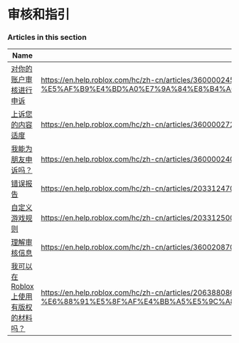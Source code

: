 # 审核和指引  
### Articles in this section
Name|URL
-|-
[对你的账户审核进行申诉](./对你的账户审核进行申诉.html) |https://en.help.roblox.com/hc/zh-cn/articles/360000245263-%E5%AF%B9%E4%BD%A0%E7%9A%84%E8%B4%A6%E6%88%B7%E5%AE%A1%E6%A0%B8%E8%BF%9B%E8%A1%8C%E7%94%B3%E8%AF%89
[上诉您的内容适度](./上诉您的内容适度.html) |https://en.help.roblox.com/hc/zh-cn/articles/360000272703-%E4%B8%8A%E8%AF%89%E6%82%A8%E7%9A%84%E5%86%85%E5%AE%B9%E9%80%82%E5%BA%A6
[我能为朋友申诉吗？](./我能为朋友申诉吗？.html) |https://en.help.roblox.com/hc/zh-cn/articles/360000240183-%E6%88%91%E8%83%BD%E4%B8%BA%E6%9C%8B%E5%8F%8B%E7%94%B3%E8%AF%89%E5%90%97-
[错误报告](./错误报告.html) |https://en.help.roblox.com/hc/zh-cn/articles/203312470-%E9%94%99%E8%AF%AF%E6%8A%A5%E5%91%8A
[自定义游戏规则](./自定义游戏规则.html) |https://en.help.roblox.com/hc/zh-cn/articles/203312500-%E8%87%AA%E5%AE%9A%E4%B9%89%E6%B8%B8%E6%88%8F%E8%A7%84%E5%88%99
[理解审核信息](./理解审核信息.html) |https://en.help.roblox.com/hc/zh-cn/articles/360020870412-%E7%90%86%E8%A7%A3%E5%AE%A1%E6%A0%B8%E4%BF%A1%E6%81%AF
[我可以在Roblox上使用有版权的材料吗？](./我可以在Roblox上使用有版权的材料吗？.html) |https://en.help.roblox.com/hc/zh-cn/articles/206388086-%E6%88%91%E5%8F%AF%E4%BB%A5%E5%9C%A8Roblox%E4%B8%8A%E4%BD%BF%E7%94%A8%E6%9C%89%E7%89%88%E6%9D%83%E7%9A%84%E6%9D%90%E6%96%99%E5%90%97-